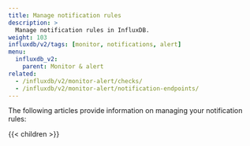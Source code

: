 ```yaml
---
title: Manage notification rules
description: >
  Manage notification rules in InfluxDB.
weight: 103
influxdb/v2/tags: [monitor, notifications, alert]
menu:
  influxdb_v2:
    parent: Monitor & alert
related:
  - /influxdb/v2/monitor-alert/checks/
  - /influxdb/v2/monitor-alert/notification-endpoints/
---
```


The following articles provide information on managing your notification rules:

{{< children >}}
